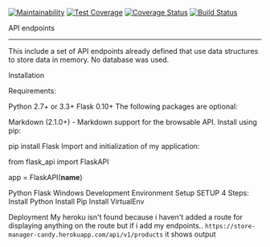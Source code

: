 [![Maintainability](https://api.codeclimate.com/v1/badges/481c31379b0b3a8b90df/maintainability)](https://codeclimate.com/github/CandySusan/Store-Manager/maintainability)
[![Test Coverage](https://api.codeclimate.com/v1/badges/481c31379b0b3a8b90df/test_coverage)](https://codeclimate.com/github/CandySusan/Store-Manager/test_coverage)
[![Coverage Status](https://coveralls.io/repos/github/CandySusan/Store-Manager/badge.svg?branch=master)](https://coveralls.io/github/CandySusan/Store-Manager?branch=master)
[![Build Status](https://travis-ci.org/CandySusan/Store-Manager.svg?branch=develop)](https://travis-ci.org/CandySusan/Store-Manager)

API endpoints
**************************************************

This include a set of API endpoints already defined that use data structures to store data in memory.
No database was used.
 
Installation


Requirements:

Python 2.7+ or 3.3+
Flask 0.10+
The following packages are optional:

Markdown (2.1.0+) - Markdown support for the browsable API.
Install using pip:

pip install Flask
Import and initialization of my application:

from flask_api import FlaskAPI

app = FlaskAPI(__name__)


Python Flask Windows Development Environment Setup
SETUP 
4 Steps:
Install Python
Install Pip
Install VirtualEnv


Deployment
My heroku isn't found because i haven't added a route for displaying anything on the route but if i add my endpoints..
```https://store-manager-candy.herokuapp.com/api/v1/products```
it shows output 

